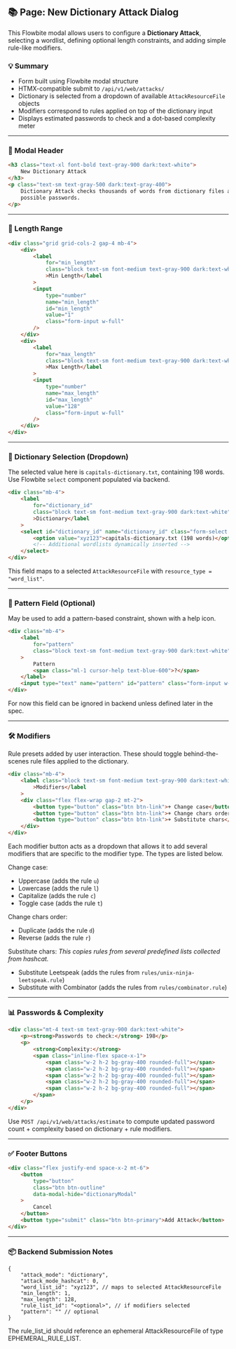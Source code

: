 ## 📚 Page: New Dictionary Attack Dialog

This Flowbite modal allows users to configure a **Dictionary Attack**, selecting a wordlist, defining optional length constraints, and adding simple rule-like modifiers.

### 💡 Summary

-   Form built using Flowbite modal structure
-   HTMX-compatible submit to `/api/v1/web/attacks/`
-   Dictionary is selected from a dropdown of available `AttackResourceFile` objects
-   Modifiers correspond to rules applied on top of the dictionary input
-   Displays estimated passwords to check and a dot-based complexity meter

---

### 🧱 Modal Header

```html
<h3 class="text-xl font-bold text-gray-900 dark:text-white">
    New Dictionary Attack
</h3>
<p class="text-sm text-gray-500 dark:text-gray-400">
    Dictionary Attack checks thousands of words from dictionary files as
    possible passwords.
</p>
```

---

### 🔢 Length Range

```html
<div class="grid grid-cols-2 gap-4 mb-4">
    <div>
        <label
            for="min_length"
            class="block text-sm font-medium text-gray-900 dark:text-white"
            >Min Length</label
        >
        <input
            type="number"
            name="min_length"
            id="min_length"
            value="1"
            class="form-input w-full"
        />
    </div>
    <div>
        <label
            for="max_length"
            class="block text-sm font-medium text-gray-900 dark:text-white"
            >Max Length</label
        >
        <input
            type="number"
            name="max_length"
            id="max_length"
            value="128"
            class="form-input w-full"
        />
    </div>
</div>
```

---

### 📂 Dictionary Selection (Dropdown)

The selected value here is `capitals-dictionary.txt`, containing 198 words. Use Flowbite `select` component populated via backend.

```html
<div class="mb-4">
    <label
        for="dictionary_id"
        class="block text-sm font-medium text-gray-900 dark:text-white"
        >Dictionary</label
    >
    <select id="dictionary_id" name="dictionary_id" class="form-select w-full">
        <option value="xyz123">capitals-dictionary.txt (198 words)</option>
        <!-- Additional wordlists dynamically inserted -->
    </select>
</div>
```

This field maps to a selected `AttackResourceFile` with `resource_type = "word_list"`.

---

### 🎯 Pattern Field (Optional)

May be used to add a pattern-based constraint, shown with a help icon.

```html
<div class="mb-4">
    <label
        for="pattern"
        class="block text-sm font-medium text-gray-900 dark:text-white"
    >
        Pattern
        <span class="ml-1 cursor-help text-blue-600">?</span>
    </label>
    <input type="text" name="pattern" id="pattern" class="form-input w-full" />
</div>
```

For now this field can be ignored in backend unless defined later in the spec.

---

### 🛠️ Modifiers

Rule presets added by user interaction. These should toggle behind-the-scenes rule files applied to the dictionary.

```html
<div class="mb-4">
    <label class="block text-sm font-medium text-gray-900 dark:text-white"
        >Modifiers</label
    >
    <div class="flex flex-wrap gap-2 mt-2">
        <button type="button" class="btn btn-link">+ Change case</button>
        <button type="button" class="btn btn-link">+ Change chars order</button>
        <button type="button" class="btn btn-link">+ Substitute chars</button>
    </div>
</div>
```

Each modifier button acts as a dropdown that allows it to add several modifiers that are specific to the modifier type. The types are listed below.

Change case:

-   Uppercase (adds the rule `u`)
-   Lowercase (adds the rule `l`)
-   Capitalize (adds the rule `c`)
-   Toggle case (adds the rule `t`)

Change chars order:

-   Duplicate (adds the rule `d`)
-   Reverse (adds the rule `r`)

Substitute chars:
_This copies rules from several predefined lists collected from hashcat._

-   Substitute Leetspeak (adds the rules from `rules/unix-ninja-leetspeak.rule`)
-   Substitute with Combinator (adds the rules from `rules/combinator.rule`)

---

### 📊 Passwords & Complexity

```html
<div class="mt-4 text-sm text-gray-900 dark:text-white">
    <p><strong>Passwords to check:</strong> 198</p>
    <p>
        <strong>Complexity:</strong>
        <span class="inline-flex space-x-1">
            <span class="w-2 h-2 bg-gray-400 rounded-full"></span>
            <span class="w-2 h-2 bg-gray-400 rounded-full"></span>
            <span class="w-2 h-2 bg-gray-400 rounded-full"></span>
            <span class="w-2 h-2 bg-gray-400 rounded-full"></span>
            <span class="w-2 h-2 bg-gray-400 rounded-full"></span>
        </span>
    </p>
</div>
```

Use `POST /api/v1/web/attacks/estimate` to compute updated password count + complexity based on dictionary + rule modifiers.

---

### ✅ Footer Buttons

```html
<div class="flex justify-end space-x-2 mt-6">
    <button
        type="button"
        class="btn btn-outline"
        data-modal-hide="dictionaryModal"
    >
        Cancel
    </button>
    <button type="submit" class="btn btn-primary">Add Attack</button>
</div>
```

---

### 📦 Backend Submission Notes

```jsonc
{
    "attack_mode": "dictionary",
    "attack_mode_hashcat": 0,
    "word_list_id": "xyz123", // maps to selected AttackResourceFile
    "min_length": 1,
    "max_length": 128,
    "rule_list_id": "<optional>", // if modifiers selected
    "pattern": "" // optional
}
```

The rule_list_id should reference an ephemeral AttackResourceFile of type EPHEMERAL_RULE_LIST.
